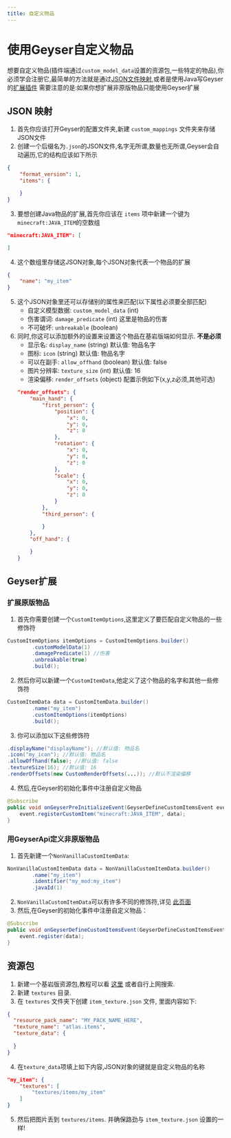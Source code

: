 ```yaml
---
title: 自定义物品
---
```


# 使用Geyser自定义物品

想要自定义物品(插件端通过`custom_model_data`设置的资源包,一些特定的物品),你必须学会注册它,最简单的方法就是通过[JSON文件映射](#geyser-extensions),或者是使用Java写Geyser的[扩展插件](#geyser-extensions)
需要注意的是:如果你想扩展非原版物品只能使用Geyser扩展

## JSON 映射

1. 首先你应该打开Geyser的配置文件夹,新建 `custom_mappings` 文件夹来存储JSON文件
2. 创建一个后缀名为`.json`的JSON文件,名字无所谓,数量也无所谓,Geyser会自动遍历,它的结构应该如下所示
```json
{
    "format_version": 1,
    "items": {

    }
}
```
3. 要想创建Java物品的扩展,首先你应该在 `items` 项中新建一个键为`minecraft:JAVA_ITEM`的空数组

```json
"minecraft:JAVA_ITEM": [

]
```
4. 这个数组里存储这JSON对象,每个JSON对象代表一个物品的扩展

```json
{
    "name": "my_item"
}
```
5. 这个JSON对象里还可以存储别的属性来匹配(以下属性必须要全部匹配)
    * 自定义模型数据: `custom_model_data` (int)
    * 伤害谓词: `damage_predicate` (int) 这里是物品的伤害
    * 不可破坏: `unbreakable` (boolean)
6. 同时,你这可以添加额外的设置来设置这个物品在基岩版端如何显示. **不是必须**
    * 显示名: `display_name` (string) 默认值: 物品名字
    * 图标: `icon` (string) 默认值: 物品名字
    * 可以在副手: `allow_offhand` (boolean) 默认值: false
    * 图片分辨率: `texture_size` (int) 默认值: 16
    * 渲染偏移: `render_offsets` (object) 配置示例如下(x,y,z必须,其他可选)
    ```json
    "render_offsets": {
        "main_hand": {
            "first_person": {
                "position": {
                    "x": 0,
                    "y": 0,
                    "z": 0
                },
                "rotation": {
                    "x": 0,
                    "y": 0,
                    "z": 0
                },
                "scale": {
                    "x": 0,
                    "y": 0,
                    "z": 0
                }
            },
            "third_person": {

            }
        },
        "off_hand": {

        }
    }
    ```

## Geyser扩展

### 扩展原版物品

1. 首先你需要创建一个`CustomItemOptions`,这里定义了要匹配自定义物品的一些修饰符
```java
CustomItemOptions itemOptions = CustomItemOptions.builder()
        .customModelData(1)
        .damagePredicate(1) //伤害
        .unbreakable(true)
        .build();
```
2. 然后你可以新建一个`CustomItemData`,他定义了这个物品的名字和其他一些修饰符
```java
CustomItemData data = CustomItemData.builder()
        .name("my_item")
        .customItemOptions(itemOptions)
        .build();
```
3. 你可以添加以下这些修饰符
```java
.displayName("displayName"); //默认值: 物品名
.icon("my_icon"); //默认值: 物品名
.allowOffhand(false); //默认值: false
.textureSize(16); //默认值: 16
.renderOffsets(new CustomRenderOffsets(...)); //默认不渲染偏移
```
4. 然后,在Geyser的初始化事件中注册自定义物品
```java
@Subscribe
public void onGeyserPreInitializeEvent(GeyserDefineCustomItemsEvent event) {
    event.registerCustomItem("minecraft:JAVA_ITEM", data);
}
```

### 用GeyserApi定义非原版物品

1. 首先新建一个`NonVanillaCustomItemData`:
```java
NonVanillaCustomItemData data = NonVanillaCustomItemData.builder()
        .name("my_item")
        .identifier("my_mod:my_item")
        .javaId(1)
```
2. `NonVanillaCustomItemData`可以有许多不同的修饰符,详见 [此页面](https://github.com/GeyserMC/Geyser/blob/master/api/geyser/src/main/java/org/geysermc/geyser/item/custom/NonVanillaCustomItemData.java)
3. 然后,在Geyser的初始化事件中注册自定义物品：
```java
@Subscribe
public void onGeyserDefineCustomItemsEvent(GeyserDefineCustomItemsEvent event) {
    event.register(data);
}
```

## 资源包

1. 新建一个基岩版资源包,教程可以看 [这里](https://wiki.bedrock.dev/guide/project-setup.html#rp-manifest) 或者自行上网搜索.
2. 新建 `textures` 目录.
3. 在 `textures` 文件夹下创建 `item_texture.json` 文件, 里面内容如下:

```json
{
  "resource_pack_name": "MY_PACK_NAME_HERE",
  "texture_name": "atlas.items",
  "texture_data": {
    
  }
}
```
4. 在`texture_data`项填上如下内容,JSON对象的键就是自定义物品的名称

```json
"my_item": {
    "textures": [
        "textures/items/my_item"
    ]
}
```
5. 然后把图片丢到 `textures/items`. 并确保路劲与 `item_texture.json` 设置的一样!
